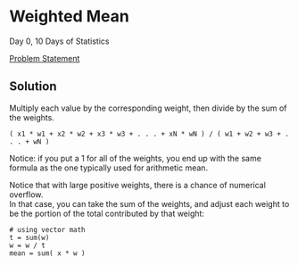 # Weighted Mean

Day 0, 10 Days of Statistics

[Problem Statement](https://www.hackerrank.com/challenges/s10-weighted-mean/problem)

## Solution

Multiply each value by the corresponding weight, then divide by the sum of the weights.

    ( x1 * w1 + x2 * w2 + x3 * w3 + . . . + xN * wN ) / ( w1 + w2 + w3 + . . . + wN )

Notice: if you put a 1 for all of the weights, you end up with the same formula as
the one typically used for arithmetic mean.

Notice that with large positive weights, there is a chance of numerical overflow.  
In that case, you can take the sum of the weights, and adjust each weight to be the 
portion of the total contributed by that weight:

	# using vector math
	t = sum(w)  
	w = w / t
	mean = sum( x * w )

